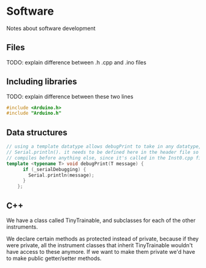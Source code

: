 # Software

Notes about software development

## Files

TODO: explain difference between .h .cpp and .ino files

## Including libraries

TODO: explain difference between these two lines

```cpp
#include <Arduino.h>
#include "Arduino.h"
```

## Data structures

```cpp
// using a template datatype allows debugPrint to take in any datatype, like 
// Serial.println(). it needs to be defined here in the header file so it 
// compiles before anything else, since it's called in the Inst0.cpp file
template <typename T> void debugPrint(T message) {
      if (_serialDebugging) {
        Serial.println(message);
      }
    };

```

## C++

We have a class called TinyTrainable, and subclasses for each of the other instruments.

We declare certain methods as protected instead of private, because if they were private, all the instrument classes that inherit TinyTrainable wouldn't have access to these anymore. If we want to make them private we'd have to make public getter/setter methods.
